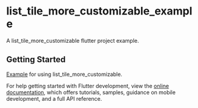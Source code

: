 # list_tile_more_customizable_example

A list_tile_more_customizable flutter project example.

## Getting Started
[Example](https://github.com/Playhi/list_tile_more_customizable/tree/master/example) for using list_tile_more_customizable.

For help getting started with Flutter development, view the
[online documentation](https://docs.flutter.dev/), which offers tutorials,
samples, guidance on mobile development, and a full API reference.
